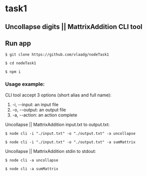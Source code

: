 # task1
## Uncollapse digits || MattrixAddition CLI tool

## Run app

```
$ git clone https://github.com/vlaadg/nodeTask1
```

```
$ cd nodeTask1
```

```
$ npm i
```

### Usage example:

CLI tool accept 3 options (short alias and full name):

1.  -i, --input: an input file
2.  -o, --output: an output file
3.  -a, --action: an action complete

Uncollapse || MattrixAddition input.txt to output.txt:

```
$ node cli -i "./input.txt" -o "./output.txt" -a uncollapse

$ node cli -i "./input.txt" -o "./output.txt" -a sumMattrix

```

Uncollapse || MattrixAddition stdin to stdout:

```
$ node cli -a uncollapse

$ node cli -a sumMattrix

```
